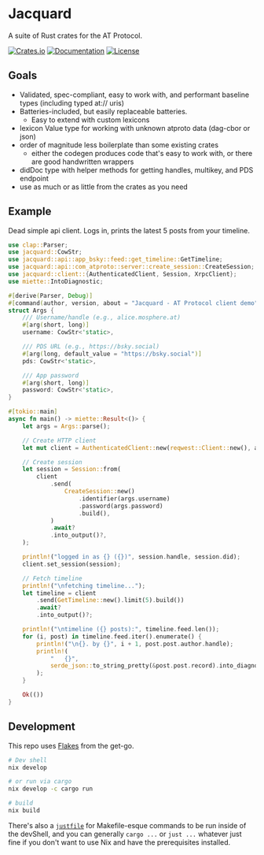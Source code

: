 # Jacquard

A suite of Rust crates for the AT Protocol.

[![Crates.io](https://img.shields.io/crates/v/jacquard.svg)](https://crates.io/crates/jacquard) [![Documentation](https://docs.rs/jacquard/badge.svg)](https://docs.rs/jacquard) [![License](https://img.shields.io/crates/l/jacquard.svg)](./LICENSE)

## Goals

- Validated, spec-compliant, easy to work with, and performant baseline types (including typed at:// uris)
- Batteries-included, but easily replaceable batteries.
  - Easy to extend with custom lexicons
- lexicon Value type for working with unknown atproto data (dag-cbor or json)
- order of magnitude less boilerplate than some existing crates
  - either the codegen produces code that's easy to work with, or there are good handwritten wrappers
- didDoc type with helper methods for getting handles, multikey, and PDS endpoint
- use as much or as little from the crates as you need


## Example

Dead simple api client. Logs in, prints the latest 5 posts from your timeline.

```rust
use clap::Parser;
use jacquard::CowStr;
use jacquard::api::app_bsky::feed::get_timeline::GetTimeline;
use jacquard::api::com_atproto::server::create_session::CreateSession;
use jacquard::client::{AuthenticatedClient, Session, XrpcClient};
use miette::IntoDiagnostic;

#[derive(Parser, Debug)]
#[command(author, version, about = "Jacquard - AT Protocol client demo")]
struct Args {
    /// Username/handle (e.g., alice.mosphere.at)
    #[arg(short, long)]
    username: CowStr<'static>,

    /// PDS URL (e.g., https://bsky.social)
    #[arg(long, default_value = "https://bsky.social")]
    pds: CowStr<'static>,

    /// App password
    #[arg(short, long)]
    password: CowStr<'static>,
}

#[tokio::main]
async fn main() -> miette::Result<()> {
    let args = Args::parse();

    // Create HTTP client
    let mut client = AuthenticatedClient::new(reqwest::Client::new(), args.pds);

    // Create session
    let session = Session::from(
        client
            .send(
                CreateSession::new()
                    .identifier(args.username)
                    .password(args.password)
                    .build(),
            )
            .await?
            .into_output()?,
    );

    println!("logged in as {} ({})", session.handle, session.did);
    client.set_session(session);

    // Fetch timeline
    println!("\nfetching timeline...");
    let timeline = client
        .send(GetTimeline::new().limit(5).build())
        .await?
        .into_output()?;

    println!("\ntimeline ({} posts):", timeline.feed.len());
    for (i, post) in timeline.feed.iter().enumerate() {
        println!("\n{}. by {}", i + 1, post.post.author.handle);
        println!(
            "   {}",
            serde_json::to_string_pretty(&post.post.record).into_diagnostic()?
        );
    }

    Ok(())
}
```

## Development

This repo uses [Flakes](https://nixos.asia/en/flakes) from the get-go.

```bash
# Dev shell
nix develop

# or run via cargo
nix develop -c cargo run

# build
nix build
```

There's also a [`justfile`](https://just.systems/) for Makefile-esque commands to be run inside of the devShell, and you can generally `cargo ...` or `just ...` whatever just fine if you don't want to use Nix and have the prerequisites installed.
